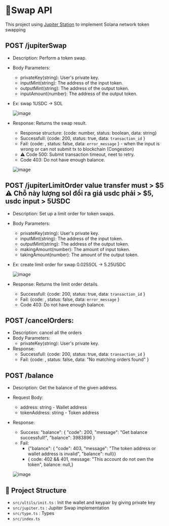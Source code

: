 # 🚀Swap API

This project using [Jupiter Station](https://station.jup.ag/docs/) to implement Solana network token swapping 

## POST /jupiterSwap
- Description: Perform a token swap.
- Body Parameters:
  - privateKey(string): User's private key.
  - inputMint(string): The address of the input token.
  - outputMint(string): The address of the output token.
  - inputAmount(number): The address of the output token.
- Ex: swap 1USDC -> SOL
    
  ![image](https://github.com/user-attachments/assets/517ca291-adf1-40c4-a108-21e06913b98d)


- Response: Returns the swap result.
  - Response structure: {code: number, status: boolean, data: string}
  - Successfull: {code: 200, status: true, data: ```transaction_id``` } 
  - Fail: {code: , status: false, data: ```error_message``` } - when the input is wrong or can not submit tx to blockchain (Congestion)
  - ⚠️ Code 500: Submit transaction timeout, neet to retry.
  - Code 403: Do not have enough balance.

  ![image](https://github.com/user-attachments/assets/41a5787a-68bb-41aa-983f-b575e3ef13fc)


## POST /jupiterLimitOrder  value transfer must > $5 ⚠️ Chỗ này lượng sol đổi ra giá usdc phải > $5, usdc input > 5USDC
- Description: Set up a limit order for token swaps.
- Body Parameters:
  - privateKey(string): User's private key.
  - inputMint(string): The address of the input token.
  - outputMint(string): The address of the output token.
  - makingAmount(number): The amount of input token.
  - takingAmount(number): The amount of the output token.
- Ex: create limit order for swap 0.025SOL -> 5.25USDC
  
  ![image](https://github.com/user-attachments/assets/decf068b-adf6-40eb-b012-773b3646e6cd)


- Response: Returns the limit order details.
  - Successfull: {code: 200, status: true, data: ```transaction_id``` } 
  - Fail: {code: , status: false, data: ```error_message``` }
  - Code 403: Do not have enough balance.


## POST /cancelOrders: 
- Description: cancel all the orders
- Body Parameters:
  - privateKey(string): User's private key.
- Response:
  - Successfull: {code: 200, status: true, data: ```transaction_id``` }
  - Fail: {code: , status: false, data: "No matching orders found" }
 
## POST /balance
- Description: Get the balance of the given address.
- Request Body:
  - address: string - Wallet address
  - tokenAddress: string - Token address
- Response:
  - Success: "balance": {
        "code": 200,
        "message": "Get balance successfull!",
        "balance": 3983896
    }
  - Fail:
    - {"balance": {
        "code": 403,
        "message": "The token address or wallet address is invalid",
        "balance": null}}
    - {
      code: 402 && 401,
      message: "This account do not own the token",
      balance: null,}

  ![image](https://github.com/user-attachments/assets/36f94258-c6dd-4e89-bc9c-f8ab608aa7e2)


## 📂 Project Structure
- ```src/ultils/init.ts``` : Init the wallet and keypair by giving private key
- ```src/jupiter.ts``` : Jupiter Swap implementation
- ```src/type.ts``` : Types
- ```src/index.ts``` 
